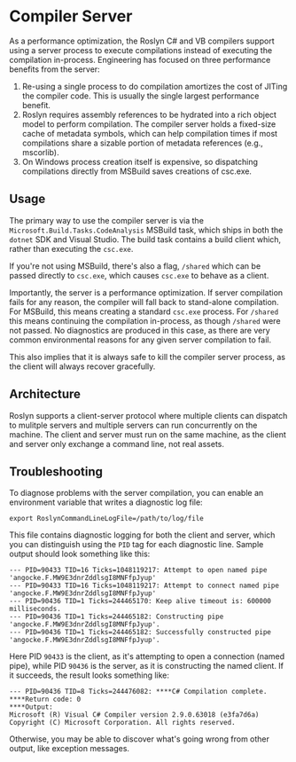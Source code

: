 Compiler Server
===============

As a performance optimization, the Roslyn C# and VB compilers support using a
server process to execute compilations instead of executing the compilation
in-process. Engineering has focused on three performance benefits from the server:

1. Re-using a single process to do compilation amortizes the cost of JITing the
   compiler code. This is usually the single largest performance benefit.
1. Roslyn requires assembly references to be hydrated into a rich object
   model to perform compilation. The compiler server holds a fixed-size cache of
   metadata symbols, which can help compilation times if most compilations share
   a sizable portion of metadata references (e.g., mscorlib).
1. On Windows process creation itself is expensive, so dispatching compilations
   directly from MSBuild saves creations of csc.exe.

## Usage

The primary way to use the compiler server is via the
`Microsoft.Build.Tasks.CodeAnalysis` MSBuild task, which ships in both the
`dotnet` SDK and Visual Studio. The build task contains a build client which,
rather than executing the `csc.exe`.

If you're not using MSBuild, there's also a flag, `/shared` which can be
passed directly to `csc.exe`, which causes `csc.exe` to behave as a client.

Importantly, the server is a performance optimization. If server compilation
fails for any reason, the compiler will fall back to stand-alone compilation.
For MSBuild, this means creating a standard `csc.exe` process. For `/shared`
this means continuing the compilation in-process, as though `/shared` were
not passed. No diagnostics are produced in this case, as there are very
common environmental reasons for any given server compilation to fail.

This also implies that it is always safe to kill the compiler server process,
as the client will always recover gracefully.

## Architecture

Roslyn supports a client-server protocol where multiple clients can dispatch
to mulitple servers and multiple servers can run concurrently on the machine.
The client and server must run on the same machine, as the client and server
only exchange a command line, not real assets.

## Troubleshooting

To diagnose problems with the server compilation, you can enable an
environment variable that writes a diagnostic log file:

```
export RoslynCommandLineLogFile=/path/to/log/file
```

This file contains diagnostic logging for both the client and server,
which you can distinguish using the `PID` tag for each diagnostic line.
Sample output should look something like this:

```
--- PID=90433 TID=16 Ticks=1048119217: Attempt to open named pipe 'angocke.F.MW9E3dnrZddlsgI8MNFfpJyup'
--- PID=90433 TID=16 Ticks=1048119217: Attempt to connect named pipe 'angocke.F.MW9E3dnrZddlsgI8MNFfpJyup'
--- PID=90436 TID=1 Ticks=244465170: Keep alive timeout is: 600000 milliseconds.
--- PID=90436 TID=1 Ticks=244465182: Constructing pipe 'angocke.F.MW9E3dnrZddlsgI8MNFfpJyup'.
--- PID=90436 TID=1 Ticks=244465182: Successfully constructed pipe 'angocke.F.MW9E3dnrZddlsgI8MNFfpJyup'.
```

Here PID `90433` is the client, as it's attempting to open a connection
(named pipe), while PID `90436` is the server, as it is constructing the
named client. If it succeeds, the result looks something like:

```
--- PID=90436 TID=8 Ticks=244476082: ****C# Compilation complete.
****Return code: 0
****Output:
Microsoft (R) Visual C# Compiler version 2.9.0.63018 (e3fa7d6a)
Copyright (C) Microsoft Corporation. All rights reserved.
```

Otherwise, you may be able to discover what's going wrong from other output,
like exception messages.

